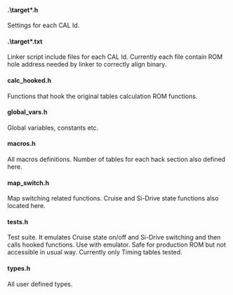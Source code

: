 #### .\target\*.h

Settings for each CAL Id.

#### .\target\*.txt

Linker script include files for each CAL Id. Currently each file contain ROM hole address needed by linker to correctly align binary.

#### calc_hooked.h

Functions that hook the original tables calculation ROM functions.

#### global_vars.h

Global variables, constants etc.

#### macros.h

All macros definitions. Number of tables for each hack section also defined here.

#### map_switch.h

Map switching related functions. Cruise and Si-Drive state functions also located here.

#### tests.h

Test suite. It emulates Cruise state on/off and Si-Drive switching and then calls hooked functions. Use with emulator.
Safe for production ROM but not accessible in usual way. Currently only Timing tables tested.

#### types.h

All user defined types.
